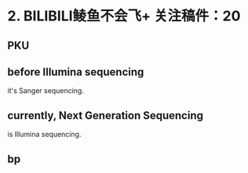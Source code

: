 # 2. BILIBILI鲮鱼不会飞+ 关注稿件：20

## PKU

## before Illumina sequencing

it's Sanger sequencing.

## currently, Next Generation Sequencing 

is Illumina sequencing.

## bp




